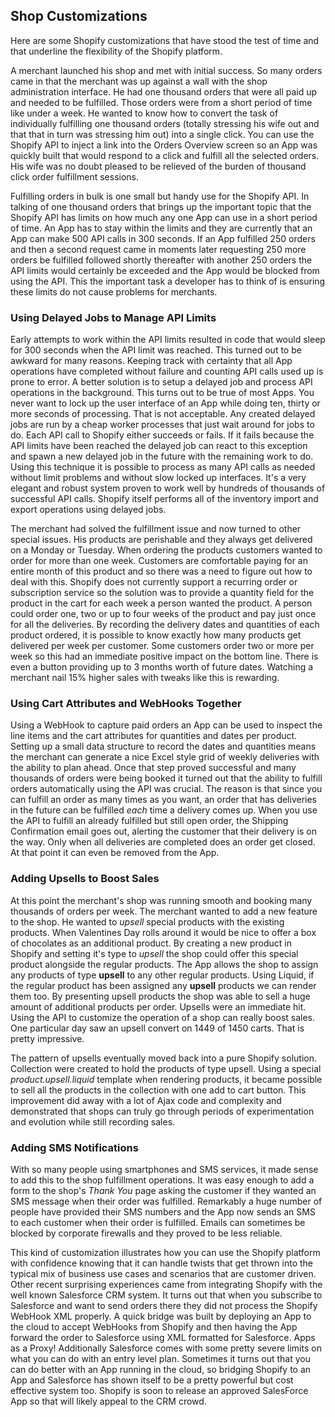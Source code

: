 ## Shop Customizations ##

Here are some Shopify customizations that have stood the test of time and that underline the flexibility of the Shopify platform. 

A merchant launched his shop and met with initial success. So many orders came in that the merchant was up against a wall with the shop administration interface. He had one thousand orders that were all paid up and needed to be fulfilled. Those orders were from a short period of time like under a week. He wanted to know how to convert the task of individually fulfilling one thousand orders (totally stressing his wife out and that that in turn was stressing him out) into a single click. You can use the Shopify API to inject a link into the Orders Overview screen so an App was quickly built that would respond to a click and fulfill all the selected orders. His wife was no doubt pleased to be relieved of the burden of thousand click order fulfillment sessions. 

Fulfilling orders in bulk is one small but handy use for the Shopify API. In talking of one thousand orders that brings up the important topic that the Shopify API has limits on how much any one App can use in a short period of time. An App has to stay within the limits and they are currently that an App can make 500 API calls in 300 seconds. If an App fulfilled 250 orders and then a second request came in moments later requesting 250 more orders be fulfilled followed shortly thereafter with another 250 orders the API limits would certainly be exceeded and the App would be blocked from using the API. This the important task a developer has to think of is ensuring these limits do not cause problems for merchants.

### Using Delayed Jobs to Manage API Limits ###

Early attempts to work within the API limits resulted in code that would sleep for 300 seconds when the API limit was reached. This turned out to be awkward for many reasons. Keeping track with certainty that all App operations have completed without failure and counting API calls used up is prone to error. A better solution is to setup a delayed job and process API operations in the background. This turns out to be true of most Apps. You never want to lock up the user interface of an App while doing ten, thirty or more seconds of processing. That is not acceptable. Any created delayed jobs are run by a cheap worker processes that just wait around for jobs to do. Each API call to Shopify either succeeds or fails. If it fails because the API limits have been reached the delayed job can react to this exception and spawn a new delayed job in the future with the remaining work to do. Using this technique it is possible to process as many API calls as needed without limit problems and without slow locked up interfaces. It's a very elegant and robust system proven to work well by hundreds of thousands of successful API calls. Shopify itself performs all of the inventory import and export operations using delayed jobs.

The merchant had solved the fulfillment issue and now turned to other special issues. His products are perishable and they always get delivered on a Monday or Tuesday. When ordering the products customers wanted to order for more than one week. Customers are comfortable paying for an entire month of this product and so there was a need to figure out how to deal with this. Shopify does not currently support a recurring order or subscription service so the solution was to provide a quantity field for the product in the cart for each week a person wanted the product. A person could order one, two or up to four weeks of the product and pay just once for all the deliveries. By recording the delivery dates and quantities of each product ordered, it is possible to know exactly how many products get delivered per week per customer. Some customers order two or more per week so this had an immediate positive impact on the bottom line. There is even a button providing up to 3 months worth of future dates. Watching a merchant nail 15% higher sales with tweaks like this is rewarding.

### Using Cart Attributes and WebHooks Together ###

Using a WebHook to capture paid orders an App can be used to inspect the line items and the cart attributes for quantities and dates per product. Setting up a small data structure to record the dates and quantities means the merchant can generate a nice Excel style grid of weekly deliveries with the ability to plan ahead. Once that step proved successful and many thousands of orders were being booked it turned out that the ability to fulfill orders automatically using the API was crucial. The reason is that since you can fulfill an order as many times as you want, an order that has deliveries in the future can be fulfilled *each* time a delivery comes up. When you use the API to fulfill an already fulfilled but still open order, the Shipping Confirmation email goes out, alerting the customer that their delivery is on the way. Only when all deliveries are completed does an order get closed. At that point it can even be removed from the App.

### Adding Upsells to Boost Sales ###

At this point the merchant's shop was running smooth and booking many thousands of orders per week. The merchant wanted to add a new feature to the shop. He wanted to *upsell* special products with the existing products. When Valentines Day rolls around it would be nice to offer a box of chocolates as an additional product. By creating a new product in Shopify and setting it's type to *upsell* the shop could offer this special product alongside the regular products. The App allows the shop to assign any products of type **upsell** to any other regular products. Using Liquid, if the regular product has been assigned any **upsell** products we can render them too. By presenting upsell products the shop was able to sell a huge amount of additional products per order. Upsells were an immediate hit. Using the API to customize the operation of a shop can really boost sales. One particular day saw an upsell convert on 1449 of 1450 carts. That is pretty impressive.

The pattern of upsells eventually moved back into a pure Shopify solution. Collection were created to hold the products of type upsell. Using a special _product.upsell.liquid_ template when rendering products, it became possible to sell all the products in the collection with one add to cart button. This improvement did away with a lot of Ajax code and complexity and demonstrated that shops can truly go through periods of experimentation and evolution while still recording sales.  

### Adding SMS Notifications ###

With so many people using smartphones and SMS services, it made sense to add this to the shop fulfillment operations. It was easy enough to add a form to the shop's *Thank You* page asking the customer if they wanted an SMS message when their order was fulfilled. Remarkably a huge number of people have provided their SMS numbers and the App now sends an SMS to each customer when their order is fulfilled. Emails can sometimes be blocked by corporate firewalls and they proved to be less reliable.

This kind of customization illustrates how you can use the Shopify platform with confidence knowing that it can handle twists that get thrown into the typical mix of business use cases and scenarios that are customer driven. Other recent surprising experiences came from integrating Shopify with the well known Salesforce CRM system. It turns out that when you subscribe to Salesforce and want to send orders there they did not process the Shopify WebHook XML properly. A quick bridge was built by deploying an App to the cloud to accept WebHooks from Shopify and then having the App forward the order to Salesforce using XML formatted for Salesforce. Apps as a Proxy! Additionally Salesforce comes with some pretty severe limits on what you can do with an entry level plan. Sometimes it turns out that you can do better with an App running in the cloud, so bridging Shopify to an App and Salesforce has shown itself to be a pretty powerful but cost effective system too. Shopify is soon to release an approved SalesForce App so that will likely appeal to the CRM crowd.

